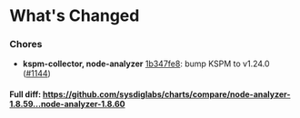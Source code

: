 # What's Changed

### Chores
- **kspm-collector, node-analyzer** [1b347fe8](https://github.com/sysdiglabs/charts/commit/1b347fe80da79b95bfc7b0c4f51dd3cc12a6d0dc): bump KSPM to v1.24.0 ([#1144](https://github.com/sysdiglabs/charts/issues/1144))

#### Full diff: https://github.com/sysdiglabs/charts/compare/node-analyzer-1.8.59...node-analyzer-1.8.60
